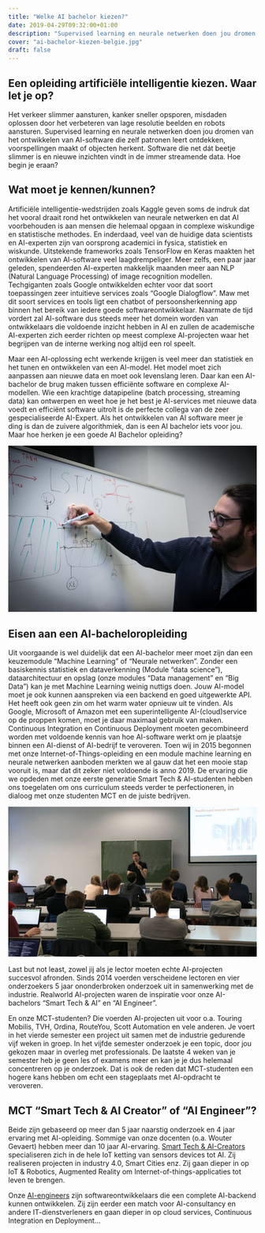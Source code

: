 ```yaml
---
title: "Welke AI bachelor kiezen?"
date: 2019-04-29T09:32:00+01:00
description: "Supervised learning en neurale netwerken doen jou dromen van het ontwikkelen van AI-software die zelf patronen leert ontdekken, voorspellingen maakt of objecten herkent."
cover: "ai-bachelor-kiezen-belgie.jpg"
draft: false
---
```


## Een opleiding artificiële intelligentie kiezen. Waar let je op?
Het verkeer slimmer aansturen, kanker sneller opsporen, misdaden oplossen door het verbeteren van lage resolutie beelden en robots aansturen. Supervised learning en neurale netwerken doen jou dromen van het ontwikkelen van AI-software die zelf patronen leert ontdekken, voorspellingen maakt of objecten herkent. Software die net dát beetje slimmer is en nieuwe inzichten vindt in de immer streamende data. Hoe begin je eraan?

## Wat moet je kennen/kunnen?
Artificiële intelligentie-wedstrijden zoals Kaggle geven soms de indruk dat het vooral draait rond het ontwikkelen van neurale netwerken en dat AI voorbehouden is aan mensen die helemaal opgaan in complexe wiskundige en statistische methodes. En inderdaad, veel van de huidige data scientists en AI-experten zijn van oorsprong academici in fysica, statistiek en wiskunde.
Uitstekende frameworks zoals TensorFlow en Keras maakten het ontwikkelen van AI-software veel laagdrempeliger. Meer zelfs, een paar jaar geleden, spendeerden AI-experten makkelijk maanden meer aan NLP (Natural Language Processing) of image recognition modellen. Techgiganten zoals Google ontwikkelden echter voor dat soort toepassingen zeer intuitieve services zoals “Google Dialogflow”. Maw met dit soort services en tools ligt een chatbot of persoonsherkenning app binnen het bereik van iedere goede softwareontwikkelaar.
Naarmate de tijd vordert zal AI-software dus steeds meer het domein worden van ontwikkelaars die voldoende inzicht hebben in AI en zullen de academische AI-experten zich eerder richten op meest complexe AI-projecten waar het begrijpen van de interne werking nog altijd een rol speelt.

Maar een AI-oplossing echt werkende krijgen is veel meer dan statistiek en het tunen en ontwikkelen van een AI-model. Het model moet zich aanpassen aan nieuwe data en moet ook levenslang leren. Daar kan een AI-bachelor de brug maken tussen efficiënte software en complexe AI-modellen. Wie een krachtige datapipeline (batch processing, streaming data) kan ontwerpen en weet hoe je het best je AI-services met nieuwe data voedt en efficiënt software uitrolt is de perfecte collega van de zeer gespecialiseerde AI-Expert. Als het ontwikkelen van AI software meer je ding is dan de zuivere algorithmiek, dan is een AI bachelor iets voor jou. Maar hoe herken je een goede AI Bachelor opleiding?

![Het vormgeven van een goede AI oplossing leren op Bachelorniveau.](ai-bachelor-volgen-belgie.jpg)

## Eisen aan een AI-bacheloropleiding
Uit voorgaande is wel duidelijk dat een AI-bachelor meer moet zijn dan een keuzemodule “Machine Learning” of “Neurale netwerken”.  Zonder een basiskennis statistiek en dataverkenning (Module “data science”), dataarchitectuur en opslag (onze modules “Data management” en “Big Data”) kan je met Machine Learning weinig nuttigs doen. Jouw AI-model moet je ook kunnen aanspreken via een backend en goed uitgewerkte API.
Het heeft ook geen zin om het warm water opnieuw uit te vinden. Als Google, Microsoft of Amazon met een superintelligente AI-(cloud)service op de proppen komen, moet je daar maximaal gebruik van maken. Continuous Integration en Continuous Deployment moeten gecombineerd worden met voldoende kennis van hoe AI-software werkt om je plaatsje binnen een AI-dienst of AI-bedrijf te veroveren. 
Toen wij in 2015 begonnen met onze Internet-of-Things-opleiding en een module machine learning en neurale netwerken aanboden merkten we al gauw dat het een mooie stap vooruit is, maar dat dit zeker niet voldoende is anno 2019.  De ervaring die we opdeden met onze eerste generatie Smart Tech & AI-studenten hebben ons toegelaten om ons curriculum steeds verder te perfectioneren, in dialoog met onze studenten MCT en de juiste bedrijven.

![De implementatie van een feedforward neuraal netwerk leren.](artificial-intelligence-leren-in-bachelor.jpg)

Last but not least, zowel jij als je lector moeten echte AI-projecten succesvol afronden. Sinds 2014 voerden verscheidene lectoren en vier onderzoekers 5 jaar ononderbroken onderzoek uit in samenwerking met de industrie. Realworld AI-projecten waren de inspiratie voor onze AI-bachelors “Smart Tech & AI” en “AI Engineer”.

<!-- Figuur: overzicht van een paar videos van AI-projecten (zijn nu gehost op Facebook) -->
En onze MCT-studenten? Die voerden AI-projecten uit voor o.a. Touring Mobilis, TVH, Ordina, RouteYou, Scott Automation en vele anderen. 
Je voert in het vierde semester een project uit samen met de industrie gedurende vijf weken in groep.
In het vijfde semester onderzoek je een topic, door jou gekozen maar in overleg met professionals. De laatste 4 weken van je semester heb je geen les of examens meer en kan je je dus helemaal concentreren op je onderzoek. Dat is ook de reden dat MCT-studenten een hogere kans hebben om echt een stageplaats met AI-opdracht te veroveren.

## MCT “Smart Tech & AI Creator” of “AI Engineer”?
Beide zijn gebaseerd op meer dan 5 jaar naarstig onderzoek en 4 jaar ervaring met AI-opleiding. Sommige van onze docenten (o.a. Wouter Gevaert) hebben meer dan 10 jaar AI-ervaring. 
[Smart Tech & AI-Creators](/programma/#profile-smart-tech-ai) specialiseren zich in de hele IoT ketting van sensors devices tot AI. Zij realiseren projecten in industry 4.0, Smart Cities enz. Zij gaan dieper in op IoT & Robotics, Augmented Reality om Internet-of-things-applicaties tot leven te brengen.

Onze [AI-engineers](/programma/ai-engineer/) zijn softwareontwikkelaars die een complete AI-backend kunnen ontwikkelen. Zij zijn eerder een match voor AI-consultancy en andere IT-dienstverleners en gaan dieper in op cloud services, Continuous Integration en Deployment...
